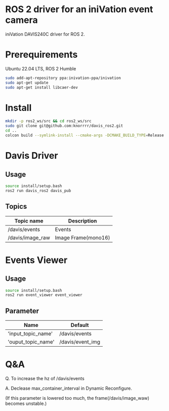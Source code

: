 # ROS 2 driver for an iniVation event camera
iniVation DAVIS240C driver for ROS 2.

# Prerequirements 
Ubuntu 22.04 LTS, ROS 2 Humble

```bash
sudo add-apt-repository ppa:inivation-ppa/inivation
sudo apt-get update
sudo apt-get install libcaer-dev
```

# Install
```bash
mkdir -p ros2_ws/src && cd ros2_ws/src
sudo git clone git@github.com:knorrrr/davis_ros2.git
cd ..
colcon build --symlink-install --cmake-args -DCMAKE_BUILD_TYPE=Release
```


# Davis Driver
## Usage
```bash
source install/setup.bash
ros2 run davis_ros2 davis_pub
```
## Topics 
| Topic name        | Description                            
| ---------------   | ---------------------
| /davis/events     | Events                                  
| /davis/image_raw  | Image Frame(mono16)

# Events Viewer
## Usage
```bash
source install/setup.bash
ros2 run event_viewer event_viewer
```
## Parameter 
| Name                   | Default
| --------------------   | ---------------------
| 'input_topic_name'     | /davis/events 
| 'ouput_topic_name'     | /davis/event_img 

# Q&A
Q. To increase the hz of /davis/events

A. Declease max_container_interval in Dynamic Reconfigure.

(If this parameter is lowered too much, the frame(/davis/image_waw) becomes unstable.) 